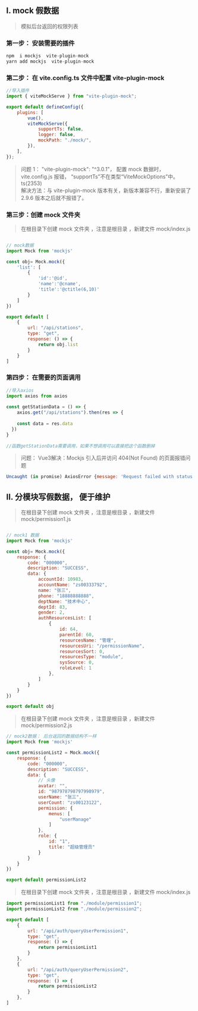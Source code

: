## I. mock 假数据

> 模拟后台返回的权限列表

### 第一步： 安装需要的插件

```js
npm  i mockjs  vite-plugin-mock
yarn add mockjs  vite-plugin-mock
```






### 第二步： 在 vite.config.ts 文件中配置 vite-plugin-mock

```js
//导入插件
import { viteMockServe } from "vite-plugin-mock";

export default defineConfig({
	plugins: [
		vue(),
		viteMockServe({
			supportTs: false,
			logger: false,
			mockPath: "./mock/",
		}),
	],
});
```

> 问题 1： "vite-plugin-mock": "^3.0.1"， 配置 mock 数据时，vite.config.js 报错， “supportTs”不在类型“ViteMockOptions”中。ts(2353)<br />
> 解决方法：与 vite-plugin-mock 版本有关，新版本兼容不行，重新安装了 2.9.6 版本之后就不报错了。





### 第三步：创建 mock 文件夹

> 在根目录下创建 mock 文件夹 ，注意是根目录 ，新建文件 mock/index.js

```js

// mock数据
import Mock from 'mockjs'

const obj= Mock.mock({
    'list': [
        {
            'id':'@id',
            'name':'@cname',
            'title':'@ctitle(6,10)'
        }
    ]
})

export default [
    {
        url: "/api/stations",
        type: "get",
        response: () => {
            return obj.list
        }
    }
]
```




### 第四步： 在需要的页面调用

````js
//导入axios
import axios from axios
 
const getStationData = () => {
    axios.get("/api/stations").then(res => {
 
    const data = res.data
  })
}
 
//函数getStationData需要调用，如果不想调用可以直接把这个函数删掉
````
> 问题： Vue3解决：Mockjs 引入后并访问 404(Not Found) 的页面报错问题
````js
Uncaught (in promise) AxiosError {message: 'Request failed with status code 404', name: 'AxiosError', code: 'ERR_BAD_REQUEST', config: {…}, request: XMLHttpRequest, …}
````





## II. 分模块写假数据， 便于维护
> 在根目录下创建 mock 文件夹 ，注意是根目录 ，新建文件 mock/permission1.js

```js

// mock1 数据
import Mock from 'mockjs'

const obj= Mock.mock({
    response: {
        code: "000000",
        description: "SUCCESS",
        data: {
            accountId: 10983,
            accountName: "zs00333792",
            name: "张三",
            phone: "18888888888",
            deptName: "技术中心",
            deptId: 83,
            gender: 2,
            authResourcesList: [
                {
                    id: 64,
                    parentId: 60,
                    resourcesName: "管理",
                    resourcesUri: "/permissionName",
                    resourcesSort: 0,
                    resourcesType: "module",
                    sysSource: 0,
                    roleLevel: 1
                },
            ]
        }
    }
})

export default obj
```

> 在根目录下创建 mock 文件夹 ，注意是根目录 ，新建文件 mock/permission2.js
````js
// mock2数据： 后台返回的数据结构不一样
import Mock from 'mockjs'

const permissionList2 = Mock.mock({
    response: {
        code: "000000",
        description: "SUCCESS",
        data: {
            // 头像
            avatar: "",
            id: "987978798797998979",
            userName: "张三",
            userCount: "zs00123122",
            permission: {
                menus: [
                    "userManage"
                ]
            },
            role: {
                id: "1",
                title: "超级管理员"
            }
        }
    }
})

export default permissionList2
````



> 在根目录下创建 mock 文件夹 ，注意是根目录 ，新建文件 mock/index.js

````js
import permissionList1 from "./module/permission1";
import permissionList2 from "./module/permission2";

export default [
    {
        url: "/api/auth/queryUserPermission1",
        type: "get",
        response: () => {
            return permissionList1
        }
    },
    {
        url: "/api/auth/queryUserPermission2",
        type: "get",
        response: () => {
            return permissionList2
        }
    },
]
````

